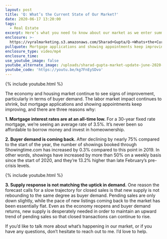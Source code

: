 ```yaml
---
layout: post
title: 'Q: What’s the Current State of Our Market?'
date: 2020-06-17 13:20:00
tags:
  - Real Estate
excerpt: Here’s what you need to know about our market as we enter summer.
enclosure: >-
  https://vyralmarketing.s3.amazonaws.com/Sharad+Gupta/Q-+Whats+the+Current+State+of+Our+Market_.mp4
pullquote: Mortgage applications and showing appointments keep improving.
enclosure_type: video/mp4
enclosure_time:
use_youtube_image: false
youtube_alternate_image: /uploads/sharad-gupta-market-update-june-2020-yt.jpg
youtube_code: 'https://youtu.be/kg7FnEySDvo'
---
```


{% include youtube.html %}

The economy and housing market continue to see signs of improvement, particularly in terms of buyer demand. The labor market impact continues to shrink, but mortgage applications and showing appointments keep improving, and there are three reasons why:

**1\. Mortgage interest rates are at an all-time low.** For a 30-year fixed rate mortgage, we’re seeing an average rate of 3.5%. It’s never been so affordable to borrow money and invest in homeownership.&nbsp;

**2\. Buyer demand is coming back.** After declining by nearly 75% compared to the start of the year, the number of showings booked through Showingtime.com has increased by 0.3% compared to this point in 2019. In other words, showings have increased by more than 50% on a weekly basis since the start of 2020, and they’re 13.2% higher than late February’s pre-crisis levels.&nbsp;

{% include youtube.html %}

**3\. Supply response is not matching the uptick in demand.** One reason the forecast calls for a slow trajectory for closed sales is that new supply is not rebounding to the same degree as buyer demand. Pending sales are only down slightly, while the pace of new listings coming back to the market has been essentially flat. Even as the economy reopens and buyer demand returns, new supply is desperately needed in order to maintain an upward trend of pending sales so that closed transactions can continue to rise.&nbsp;

If you’d like to talk more about what’s happening in our market, or if you have any questions, don’t hesitate to reach out to me. I’d love to help.